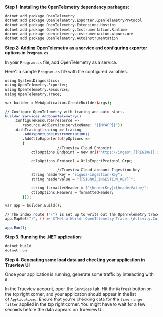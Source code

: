 **Step 1: Installing the OpenTelemetry dependency packages:**

```bash
dotnet add package OpenTelemetry
dotnet add package OpenTelemetry.Exporter.OpenTelemetryProtocol 
dotnet add package OpenTelemetry.Extensions.Hosting
dotnet add package OpenTelemetry.Instrumentation.Runtime
dotnet add package OpenTelemetry.Instrumentation.AspNetCore 
dotnet add package OpenTelemetry.AutoInstrumentation
```

**Step 2: Adding OpenTelemetry as a service and configuring exporter options in `Program.cs`:**

In your `Program.cs` file, add OpenTelemetry as a service.

Here’s a sample `Program.cs` file with the configured variables.

```bash
using System.Diagnostics;
using OpenTelemetry.Exporter;
using OpenTelemetry.Resources;
using OpenTelemetry.Trace;

var builder = WebApplication.CreateBuilder(args);

// Configure OpenTelemetry with tracing and auto-start.
builder.Services.AddOpenTelemetry()
    .ConfigureResource(resource => 
		resource.AddService(serviceName: "{{MYAPP}}"))
    .WithTracing(tracing => tracing
        .AddAspNetCoreInstrumentation()
        .AddOtlpExporter(otlpOptions =>
        {
						//Trueview Cloud Endpoint 
            otlpOptions.Endpoint = new Uri("https://ingest.{{REGION}}.signoz.cloud:443");

            otlpOptions.Protocol = OtlpExportProtocol.Grpc;
						
						//Trueview Cloud account Ingestion key
            string headerKey = "signoz-ingestion-key";
            string headerValue = "{{SIGNOZ_INGESTION_KEY}}";

            string formattedHeader = $"{headerKey}={headerValue}";
            otlpOptions.Headers = formattedHeader;
        }));

var app = builder.Build();

// The index route ("/") is set up to write out the OpenTelemetry trace information on the response:
app.MapGet("/", () => $"Hello World! OpenTelemetry Trace: {Activity.Current?.Id}");

app.Run();
```


**Step 3. Running the .NET application:**

```bash
dotnet build
dotnet run
```

**Step 4: Generating some load data and checking your application in Trueview UI**

Once your application is running, generate some traffic by interacting with it.

In the Trueview account, open the `Services` tab. Hit the `Refresh` button on the top right corner, and your application should appear in the list of `Applications`. Ensure that you're checking data for the `time range filter` applied in the top right corner. You might have to wait for a few seconds before the data appears on Trueview UI.